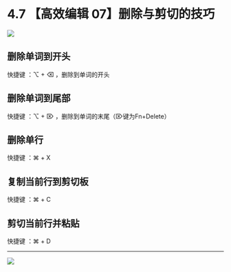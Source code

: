 # 4.7 【高效编辑 07】删除与剪切的技巧

![](http://image.iswbm.com/20200804124133.png)

## 删除单词到开头

快捷键 ：⌥ + ⌫ ，删除到单词的开头

## 删除单词到尾部

快捷键 ：⌥ + ⌦ ，删除到单词的末尾（⌦键为Fn+Delete）

## 删除单行

快捷键 ：⌘ + X

## 复制当前行到剪切板

快捷键 ：⌘ + C

## 剪切当前行并粘贴

快捷键 ：⌘ + D



---

![](http://image.iswbm.com/20200607174235.png)